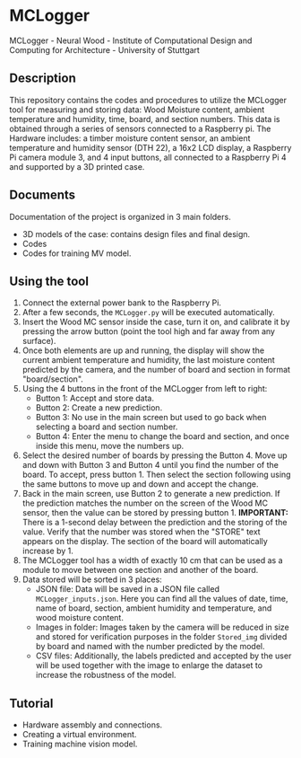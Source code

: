 # MCLogger
MCLogger - Neural Wood - Institute of Computational Design and Computing for Architecture - University of Stuttgart

## Description
This repository contains the codes and procedures to utilize the MCLogger tool for measuring and storing data: Wood Moisture content, ambient temperature and humidity, time, board, and section numbers. This data is obtained through a series of sensors connected to a Raspberry pi. The Hardware includes: a timber moisture content sensor, an ambient temperature and humidity sensor (DTH 22), a 16x2 LCD display, a Raspberry Pi camera module 3, and 4 input buttons, all connected to a Raspberry Pi 4 and supported by a 3D printed case.  


## Documents
Documentation of the project is organized in 3 main folders. 
- 3D models of the case: contains design files and final design. 
- Codes
- Codes for training MV model.

## Using the tool
1. Connect the external power bank to the Raspberry Pi.
2. After a few seconds, the `MCLogger.py` will be executed automatically.
3. Insert the Wood MC sensor inside the case, turn it on, and calibrate it by pressing the arrow button (point the tool high and far away from any surface).
4. Once both elements are up and running, the display will show the current ambient temperature and humidity, the last moisture content predicted by the camera, and the number of board and section in format "board/section".
5. Using the 4 buttons in the front of the MCLogger from left to right:
    - Button 1: Accept and store data.
    - Button 2: Create a new prediction.
    - Button 3: No use in the main screen but used to go back when selecting a board and section number.
    - Button 4: Enter the menu to change the board and section, and once inside this menu, move the numbers up.
6. Select the desired number of boards by pressing the Button 4. Move up and down with Button 3 and Button 4 until you find the number of the board. To accept, press button 1. Then select the section following using the same buttons to move up and down and accept the change.
7. Back in the main screen, use Button 2 to generate a new prediction. If the prediction matches the number on the screen of the Wood MC sensor, then the value can be stored by pressing button 1. 
**IMPORTANT:** There is a 1-second delay between the prediction and the storing of the value. Verify that the number was stored when the "STORE" text appears on the display. The section of the board will automatically increase by 1.
8. The MCLogger tool has a width of exactly 10 cm that can be used as a module to move between one section and another of the board.
9. Data stored will be sorted in 3 places:
    - JSON file: Data will be saved in a JSON file called `MCLogger_inputs.json`. Here you can find all the values of date, time, name of board, section, ambient humidity and temperature, and wood moisture content.
    - Images in folder: Images taken by the camera will be reduced in size and stored for verification purposes in the folder `Stored_img` divided by board and named with the number predicted by the model.
    - CSV files: Additionally, the labels predicted and accepted by the user will be used together with the image to enlarge the dataset to increase the robustness of the model.

## Tutorial
- Hardware assembly and connections.
- Creating a virtual environment.
- Training machine vision model.
